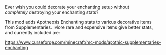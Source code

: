 Ever wish you could decorate your enchanting setup without _completely_ destroying your enchanting stats?

This mod adds Apotheosis Enchanting stats to various decorative items from Supplementaries.  More rare and expensive items give better stats, and currently included are:

https://www.curseforge.com/minecraft/mc-mods/apothic-supplementaries-enchanting